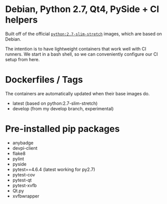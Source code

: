 # Debian, Python 2.7, Qt4, PySide + CI helpers
Built off of the official [`python:2.7-slim-stretch`](https://hub.docker.com/_/python) images, which are based on Debian. 

The intention is to have lightweight containers that work well with CI runners.
We start in a bash shell, so we can 
conveniently configure our CI setup from here.

# Dockerfiles / Tags
The containers are automatically updated when their base images do.
* latest (based on python:2.7-slim-stretch)
* develop (from my develop branch, experimental)

# Pre-installed pip packages
* anybadge
* devpi-client
* flake8
* pylint
* pyside
* pytest==4.6.4  (latest working for py2.7)
* pytest-cov
* pytest-qt
* pytest-xvfb
* Qt.py
* xvfbwrapper
